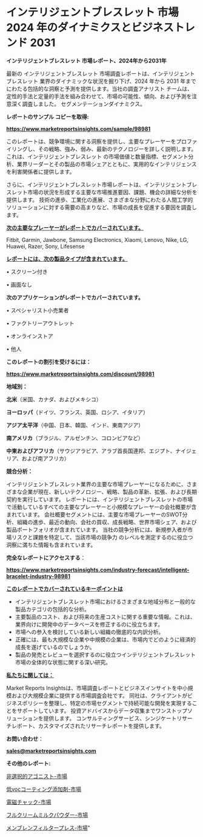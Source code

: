# インテリジェントブレスレット 市場 2024 年のダイナミクスとビジネストレンド 2031

<strong>インテリジェントブレスレット 市場レポート、2024年から2031年</strong>

最新の インテリジェントブレスレット 市場調査レポートは、インテリジェントブレスレット 業界のダイナミックな状況を掘り下げ、2024 年から 2031 年までにわたる包括的な洞察と予測を提供します。当社の調査アナリスト チームは、定性的手法と定量的手法を組み合わせて、市場の可能性、傾向、および予測を注意深く調査しました。 セグメンテーションダイナミクス。



<strong>レポートのサンプル コピーを取得:</strong> <a href=https://www.marketreportsinsights.com/sample/98981>

<strong><u>https://www.marketreportsinsights.com/sample/98981</u></strong></a>

このレポートは、競争環境に関する洞察を提供し、主要なプレーヤーをプロファイリングし、その戦略、強み、弱み、最新のテクノロジーを詳しく説明します。 これは、インテリジェントブレスレット の市場価値と数量指標、セグメント分析、業界リーダーとその製品の市場シェアとともに、実用的なインテリジェンスを利害関係者に提供します。

さらに、インテリジェントブレスレット市場レポートは、インテリジェントブレスレット市場の状況を形成する主要な市場推進要因、課題、機会の詳細な分析を提供します。 技術の進歩、工業化の進展、さまざまな分野にわたる人間工学的ソリューションに対する需要の高まりなど、市場の成長を促進する要因を調査します。



<strong><u>次の主要なプレーヤーがレポートでカバーされています。</u></strong>

Fitbit, Garmin, Jawbone, Samsung Electronics, Xiaomi, Lenovo, Nike, LG, Huawei, Razer, Sony, Lifesense



<strong><u><b>レポートには、次の製品タイプが含まれています。</b></u></strong>

• スクリーン付き

• 画面なし



<strong><b>次のアプリケーションがレポートでカバーされています。</b></strong>

• スペシャリスト小売業者

• ファクトリーアウトレット

• オンラインストア

• 他人



<strong><b>このレポートの割引を受けるには：</b></strong><a href=https://www.marketreportsinsights.com/discount/98981>

<strong><u>https://www.marketreportsinsights.com/discount/98981</u></strong></a>



<strong>地域別：</strong>



<strong>北米</strong>（米国、カナダ、およびメキシコ）



<strong>ヨーロッパ</strong>（ドイツ、フランス、英国、ロシア、イタリア）



<strong>アジア太平洋</strong>（中国、日本、韓国、インド、東南アジア）



<strong>南アメリカ</strong>（ブラジル、アルゼンチン、コロンビアなど）



<strong>中東およびアフリカ</strong>（サウジアラビア、アラブ首長国連邦、エジプト、ナイジェリア、および南アフリカ）



<strong>競合分析：</strong>

インテリジェントブレスレット業界の主要な市場プレーヤーになるために、さまざまな企業が現在、新しいテクノロジー、戦略、製品の革新、拡張、および長期契約を実行しています。 レポートには、インテリジェントブレスレットの市場で活動しているすべての主要なプレーヤーと小規模なプレーヤーの会社概要が含まれています。 会社概要セグメントには、主要な市場プレーヤーのSWOT分析、組織の進歩、最近の動向、会社の買収、成長戦略、世界市場シェア、および製品ポートフォリオが含まれています。 当社の競争分析には、新規参入者が市場リスクと課題を特定して、当該市場の競争力 のレベルを測定するのに役立つ洞察に満ちた情報も含まれています。



<strong>完全なレポートにアクセスする</strong>：

<a href=https://www.marketreportsinsights.com/industry-forecast/intelligent-bracelet-industry-98981>

<strong><u>https://www.marketreportsinsights.com/industry-forecast/intelligent-bracelet-industry-98981</u></strong></a>



<strong><u><b>このレポートでカバーされているキーポイントは</b></u></strong>
<ul>
  <li>インテリジェントブレスレット市場におけるさまざまな地域分布と一般的な製品カテゴリの包括的な分析。</li>
  <li>主要製品のコスト、および将来の生産コストに関する重要な情報。これは、業界向けに開発中のデータベースを修正するのに役立ちます。</li>
  <li>市場への参入を検討している新しい組織の徹底的な内訳分析。</li>
  <li>正確には、最も大規模な企業や中規模の企業は、市場内でどのように経済的成長を遂げているのでしょうか。</li>
  <li>製品の発売とレビューを選択するのに役立つインテリジェントブレスレット市場の全体的な状態に関する深い研究。</li>
</ul>


<strong><u><b>私たちに関しては：</b></u></strong>

Market Reports Insightsは、市場調査レポートとビジネスインサイトを中小規模および大規模企業に提供する市場調査会社です。 同社は、クライアントがビジネスポリシーを整理し、特定の市場セグメントで持続可能な開発を実現することをサポートしています。 投資アドバイスからデータ収集までワンストップソリューションを提供します。 コンサルティングサービス、シンジケートリサーチレポート、カスタマイズされたリサーチレポートを提供します。



<strong><b>お問い合わせ</b></strong>：

<a href=mailto:sales@marketreportsinsights.com>

<strong><u>sales@marketreportsinsights.com</u></strong></a>



<strong>その他のレポート:</strong>

<a href=https://www.linkedin.com/pulse/非選択的アゴニスト-市場-2023-swot-分析と成長率-2030-z8w7f/>非選択的アゴニスト-市場</a>

<a href=https://www.linkedin.com/pulse/低vocコーティング添加剤-市場-2023-総合分析と事業成長戦略-2030-rv5gf/>低vocコーティング添加剤-市場</a>

<a href=https://www.linkedin.com/pulse/電磁チャック-市場-2023-総利益と主要ベンダー-2030-consumer-connection-collective-360-fdnmf/>電磁チャック-市場</a>

<a href=https://www.linkedin.com/pulse/フルクリームミルクパウダー-市場-2030-年までの需要に焦点を当てた-2023-年調査レポート-pr-news-hub-vdnkf/>フルクリームミルクパウダー-市場</a>

<a href=https://www.linkedin.com/pulse/メンブレンフィルタープレス-市場-2023-swot-分析と成長率-2030-ibajf/>メンブレンフィルタープレス-市場</a>"
